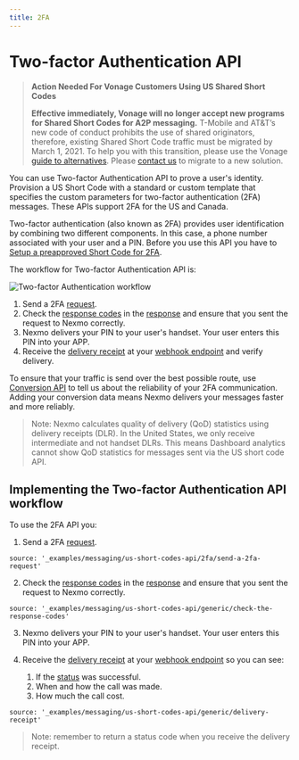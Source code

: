 ```yaml
---
title: 2FA
---
```


# Two-factor Authentication API

> **Action Needed For Vonage Customers Using US Shared Short Codes**
>
> **Effective immediately, Vonage will no longer accept new programs for Shared Short Codes for A2P messaging.** T-Mobile and AT&T’s new code of conduct prohibits the use of shared originators, therefore, existing Shared Short Code traffic must be migrated by March 1, 2021. To help you with this transition, please use the Vonage [guide to alternatives](https://help.nexmo.com/hc/en-us/articles/360050905592).  Please [contact us](mailto:support@nexmo.com) to migrate to a new solution.

You can use Two-factor Authentication API to prove a user's identity. Provision a US Short Code with a standard or custom template that specifies the custom parameters for two-factor authentication (2FA) messages. These APIs support 2FA for the US and Canada.

Two-factor authentication (also known as 2FA) provides user identification by combining two different components. In this case, a phone number associated with your user and a PIN. Before you use this API you have to [Setup a preapproved Short Code for 2FA](/numbers/guides/enable-2fa).

The workflow for Two-factor Authentication API is:

![Two-factor Authentication workflow](/images/workflow_2fa.svg)

1. Send a 2FA [request](/api/sms/us-short-codes/2fa#request).
2. Check the [response codes](/api/sms/us-short-codes/2fa#keys-and-values) in the [response](/api/sms/us-short-codes/2fa#response) and ensure that you sent the request to Nexmo correctly.
3. Nexmo delivers your PIN to your user's handset. Your user enters this PIN into your APP.
4. Receive the [delivery receipt](/api/sms/us-short-codes/2fa#delivery-receipt) at your [webhook endpoint](/concepts/guides/webhooks) and verify delivery.

To ensure that your traffic is send over the best possible route, use [Conversion API](/messaging/conversion-api/overview) to tell us about the reliability of your 2FA communication. Adding your conversion data means Nexmo delivers your messages faster and more reliably.

> Note: Nexmo calculates quality of delivery (QoD) statistics using delivery receipts (DLR). In the United States, we only receive intermediate and not handset DLRs. This means Dashboard analytics cannot show QoD statistics for messages sent via the US short code API.

## Implementing the Two-factor Authentication API workflow

To use the 2FA API you:

1. Send a 2FA [request](/api/sms/us-short-codes/2fa#request).

```tabbed_examples
source: '_examples/messaging/us-short-codes-api/2fa/send-a-2fa-request'
```

2. Check the [response codes](/api/sms/us-short-codes/2fa#keys-and-values) in the [response](/api/sms/us-short-codes/2fa#response) and ensure that you sent the request to Nexmo correctly.

```tabbed_examples
source: '_examples/messaging/us-short-codes-api/generic/check-the-response-codes'
```

3. Nexmo delivers your PIN to your user's handset. Your user enters this PIN into your APP.

4. Receive the [delivery receipt](/api/sms/us-short-codes/2fa#delivery-receipt) at your [webhook endpoint](/concepts/guides/webhooks) so you can see:

    1. If the [status](/api/sms/us-short-codes/2fa#keys-and-values-2) was successful.
    2. When and how the call was made.
    3. How much the call cost.

```tabbed_examples
source: '_examples/messaging/us-short-codes-api/generic/delivery-receipt'
```

> Note: remember to return a  status code when you receive the delivery receipt.
